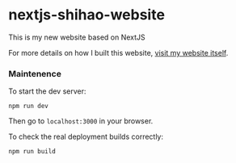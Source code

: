 # nextjs-shihao-website
This is my new website based on NextJS

For more details on how I built this website, [visit my website itself](https://www.shihaocao.com/notes/how-i-made-this-website/).

### Maintenence

To start the dev server:

```npm run dev```

Then go to `localhost:3000` in your browser.

To check the real deployment builds correctly:

```npm run build```